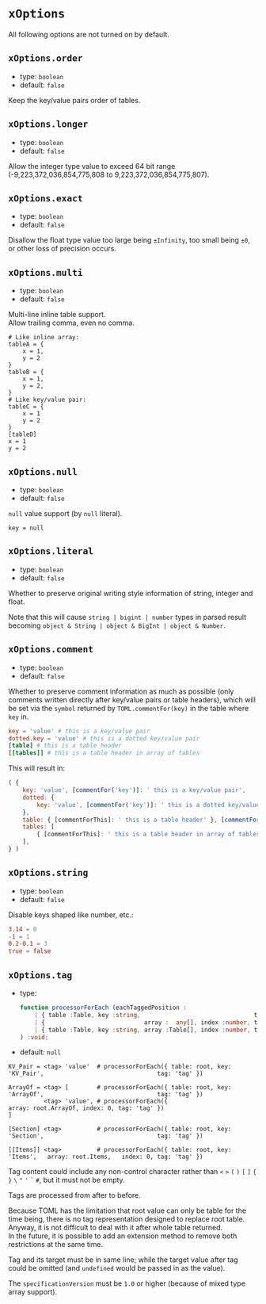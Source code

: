 
`xOptions`
==========

All following options are not turned on by default.  

`xOptions.order`
----------------

*   type: `boolean`
*   default: `false`

Keep the key/value pairs order of tables.  

`xOptions.longer`
-----------------

*   type: `boolean`
*   default: `false`

Allow the integer type value to exceed 64 bit range (-9,223,372,036,854,775,808 to 9,223,372,036,854,775,807).  

`xOptions.exact`
----------------

*   type: `boolean`
*   default: `false`

Disallow the float type value too large being `±Infinity`, too small being `±0`, or other loss of precision occurs.  

`xOptions.multi`
----------------

*   type: `boolean`
*   default: `false`

Multi-line inline table support.  
Allow trailing comma, even no comma.  

```
# Like inline array:
tableA = {
    x = 1,
    y = 2
}
tableB = {
    x = 1,
    y = 2,
}
# Like key/value pair:
tableC = {
    x = 1
    y = 2
}
[tableD]
x = 1
y = 2
```

`xOptions.null`
---------------

*   type: `boolean`
*   default: `false`

`null` value support (by `null` literal).  

```
key = null
```

`xOptions.literal`
------------------

*   type: `boolean`
*   default: `false`

Whether to preserve original writing style information of string, integer and float.  

Note that this will cause `string | bigint | number` types in parsed result becoming `object & String | object & BigInt | object & Number`.  

`xOptions.comment`
------------------

*   type: `boolean`
*   default: `false`

Whether to preserve comment information as much as possible (only comments written directly after key/value pairs or table headers), which will be set via the `symbol` returned by `TOML.commentFor(key)` in the table where `key` in.  

```toml
key = 'value' # this is a key/value pair
dotted.key = 'value' # this is a dotted key/value pair
[table] # this is a table header
[[tables]] # this is a table header in array of tables
```

This will result in:  

```javascript
( {
    key: 'value', [commentFor('key')]: ' this is a key/value pair',
    dotted: {
        key: 'value', [commentFor('key')]: ' this is a dotted key/value pair',
    },
    table: { [commentForThis]: ' this is a table header' }, [commentFor('table')]: ' this is a table header',
    tables: [
        { [commentForThis]: ' this is a table header in array of tables' },
    ],
} )
```

`xOptions.string`
------------------

*   type: `boolean`
*   default: `false`

Disable keys shaped like number, etc.:  

```toml
3.14 = 0
-1 = 1
0.2-0.1 = 3
true = false
```

`xOptions.tag`
--------------

*   type:
    ```typescript
    function processorForEach (eachTaggedPosition :
        | { table :Table, key :string,                                tag :string }
        | {                            array :  any[], index :number, tag :string }
        | { table :Table, key :string, array :Table[], index :number, tag :string }
    ) :void;
    ```
*   default: `null`

```
KV_Pair = <tag> 'value'  # processorForEach({ table: root, key: 'KV_Pair',                                tag: 'tag' })

ArrayOf = <tag> [        # processorForEach({ table: root, key: 'ArrayOf',                                tag: 'tag' })
          <tag> 'value', # processorForEach({                              array: root.ArrayOf, index: 0, tag: 'tag' })
]

[Section] <tag>          # processorForEach({ table: root, key: 'Section',                                tag: 'tag' })

[[Items]] <tag>          # processorForEach({ table: root, key: 'Items',   array: root.Items,   index: 0, tag: 'tag' })
```

Tag content could include any non-control character rather than `<` `>` `(` `)` `[` `]` `{` `}` <code>&#92;</code> `"` `'` <code>&#96;</code> `#`, but it must not be empty.  

Tags are processed from after to before.  

Because TOML has the limitation that root value can only be table for the time being, there is no tag representation designed to replace root table.  
Anyway, it is not difficult to deal with it after whole table returned.  
In the future, it is possible to add an extension method to remove both restrictions at the same time.  

Tag and its target must be in same line; while the target value after tag could be omitted (and `undefined` would be passed in as the value).  

The `specificationVersion` must be `1.0` or higher (because of mixed type array support).  
